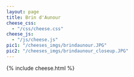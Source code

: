 ```yaml
---
layout: page
title: Brin d'Aunour
cheese_css:
  - "/css/cheese.css"
cheese_js:
  - "/js/cheese.js"
pic1: "/cheeses_imgs/brindaunour.JPG"
pic2: "/cheeses_imgs/brindaunour_closeup.JPG"
---
```

{% include cheese.html  %}
